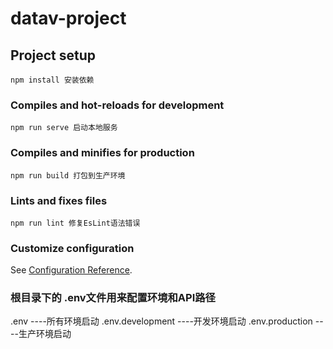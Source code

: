 <!--
 * @Descripttion: READMD
 * @Author: JayShen
 * @Date: 2021-02-27 18:12:27
 * @LastEditors: JayShen
 * @LastEditTime: 2021-02-28 15:07:31
-->
# datav-project

## Project setup
```
npm install 安装依赖
```

### Compiles and hot-reloads for development
```
npm run serve 启动本地服务
```

### Compiles and minifies for production
```
npm run build 打包到生产环境
```

### Lints and fixes files
```
npm run lint 修复EsLint语法错误
```

### Customize configuration
See [Configuration Reference](https://cli.vuejs.org/config/).


### 根目录下的 .env文件用来配置环境和API路径
.env                ----所有环境启动
.env.development    ----开发环境启动
.env.production     ----生产环境启动